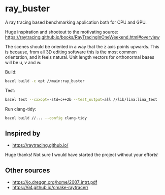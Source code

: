 # ray_buster

A ray tracing based benchmarking application both for CPU and GPU.

Huge inspiration and shootout to the motivating source: <https://raytracing.github.io/books/RayTracingInOneWeekend.html#overview>

The scenes should be oriented in a way that the z axis points upwards. This is because, from all 3D editing software this is the most
common orientation, and it feels natural.
Unit length vectors for orthonormal bases will be u, v and w.

Build:

```bash
bazel build -c opt //main:ray_buster
```

Test:

```bash
bazel test --cxxopt=-std=c++2b --test_output=all //lib/lina:lina_test
```

Run clang-tidy:

```bash
bazel build //... --config clang-tidy
```

## Inspired by

- <https://raytracing.github.io/>

Huge thanks! Not sure I would have started the project without your efforts!

## Other sources

- <https://jo.dreggn.org/home/2007_intrt.pdf>
- <https://64.github.io/cmake-raytracer/>

